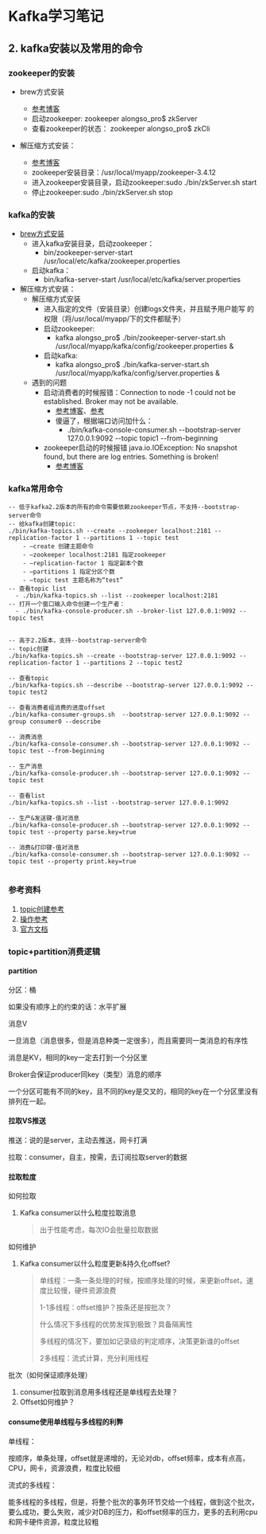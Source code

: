 # Kafka学习笔记

## 2. kafka安装以及常用的命令

### zookeeper的安装

- brew方式安装
  - [参考博客](https://blog.csdn.net/jxq0816/article/details/78586555)
  - 启动zookeeper: zookeeper alongso_pro$ zkServer
  - 查看zookeeper的状态： zookeeper alongso_pro$ zkCli
  
- 解压缩方式安装：
  - [参考博客](https://blog.csdn.net/qi49125/article/details/60779877)
  - zookeeper安装目录：/usr/local/myapp/zookeeper-3.4.12
  - 进入zookeeper安装目录，启动zookeeper:sudo ./bin/zkServer.sh start
  - 停止zookeeper:sudo ./bin/zkServer.sh stop
  
  

### kafka的安装

- [brew方式安装](https://blog.csdn.net/u010046908/article/details/62229015)
  - 进入kafka安装目录，启动zookeeper：
    - bin/zookeeper-server-start /usr/local/etc/kafka/zookeeper.properties
  - 启动kafka：
    - bin/kafka-server-start /usr/local/etc/kafka/server.properties
- 解压缩方式安装：
  - 解压缩方式安装
    - 进入指定的文件（安装目录）创建logs文件夹，并且赋予用户能写 的权限（将/usr/local/myapp/下的文件都赋予）
    - 启动zookeeper:
      - kafka alongso_pro$ ./bin/zookeeper-server-start.sh /usr/local/myapp/kafka/config/zookeeper.properties &
    - 启动kafka:
      - kafka alongso_pro$ ./bin/kafka-server-start.sh /usr/local/myapp/kafka/config/server.properties &
  - 遇到的问题
    - 启动消费者的时候报错：Connection to node -1 could not be established. Broker may not be available.
      - [参考博客](https://blog.csdn.net/getyouwant/article/details/79000524)、[参考](https://blog.51cto.com/ipcpu/2089105)
      - 傻逼了，根据端口访问加什么：
        - ./bin/kafka-console-consumer.sh --bootstrap-server 127.0.0.1:9092 --topic topic1 --from-beginning
    - zookeeper启动的时候报错  java.io.IOException: No snapshot found, but there are log entries. Something is broken!
      - [参考博客](https://www.panziye.com/java/bigdata/3078.html)

### kafka常用命令

```shell
-- 低于kafka2.2版本的所有的命令需要依赖zookeeper节点，不支持--bootstrap-server命令
-- 给kafka创建topic:
./bin/kafka-topics.sh --create --zookeeper localhost:2181 --replication-factor 1 --partitions 1 --topic test
    - –create 创建主题命令
    - –zookeeper localhost:2181 指定zookeeper
    - –replication-factor 1 指定副本个数
    - –partitions 1 指定分区个数
    - –topic test 主题名称为“test”
-- 查看topic list
  - ./bin/kafka-topics.sh --list --zookeeper localhost:2181
-- 打开一个窗口输入命令创建一个生产者：
  - ./bin/kafka-console-producer.sh --broker-list 127.0.0.1:9092 --topic test


-- 高于2.2版本，支持--bootstrap-server命令
-- topic创建
./bin/kafka-topics.sh --create --bootstrap-server 127.0.0.1:9092 --replication-factor 1 --partitions 2 --topic test2

-- 查看topic
./bin/kafka-topics.sh --describe --bootstrap-server 127.0.0.1:9092 --topic test2

-- 查看消费者组消费的进度offset
./bin/kafka-consumer-groups.sh  --bootstrap-server 127.0.0.1:9092 --group consumer0 --describe

-- 消费消息
./bin/kafka-console-consumer.sh --bootstrap-server 127.0.0.1:9092 --topic test --from-beginning

-- 生产消息
./bin/kafka-console-producer.sh --bootstrap-server 127.0.0.1:9092 --topic test

-- 查看list
./bin/kafka-topics.sh --list --bootstrap-server 127.0.0.1:9092

-- 生产&发送键-值对消息
./bin/kafka-console-producer.sh --bootstrap-server 127.0.0.1:9092 --topic test --property parse.key=true

-- 消费&打印键-值对消息
./bin/kafka-console-consumer.sh --bootstrap-server 127.0.0.1:9092 --topic test --property print.key=true


```



### 参考资料

1. [topic创建参考](https://support.huaweicloud.com/usermanual-kafka/kafka-ug-180604018.html#kafka-ug-180604018__section1623746152018)
2. [操作参考](https://segmentfault.com/a/1190000021586525)
3. [官方文档](http://kafka.apache.org/documentation.html#introduction)





### topic+partition消费逻辑

#### partition

分区：桶

如果没有顺序上的约束的话：水平扩展

消息V

一旦消息（消息很多，但是消息种类一定很多），而且需要同一类消息的有序性

消息是KV，相同的key一定去打到一个分区里

Broker会保证producer同key（类型）消息的顺序

一个分区可能有不同的key，且不同的key是交叉的，相同的key在一个分区里没有排列在一起。



#### 拉取VS推送

推送：说的是server，主动去推送，网卡打满

拉取：consumer，自主，按需，去订阅拉取server的数据



#### 拉取粒度

如何拉取

1. Kafka consumer以什么粒度拉取消息

   >出于性能考虑，每次IO会批量拉取数据

如何维护

1. Kafka consumer以什么粒度更新&持久化offset?

   > 单线程：一条一条处理的时候，按顺序处理的时候，来更新offset，速度比较慢，硬件资源浪费
   >
   > 1-1多线程：offset维护？按条还是按批次？
   >
   > 什么情况下多线程的优势发挥到极致？具备隔离性
   >
   > 多线程的情况下，要加如记录级的判定顺序，决策更新谁的offset
   >
   > 2多线程：流式计算，充分利用线程



批次（如何保证顺序处理）

1. consumer拉取到消息用多线程还是单线程去处理？
2. Offset如何维护？



#### consume使用单线程与多线程的利弊

单线程：

按顺序，单条处理，offset就是递增的，无论对db，offset频率，成本有点高，CPU，网卡，资源浪费，粒度比较细

流式的多线程：

能多线程的多线程，但是，将整个批次的事务环节交给一个线程，做到这个批次，要么成功，要么失败，减少对DB的压力，和offset频率的压力，更多的去利用cpu和网卡硬件资源，粒度比较粗



